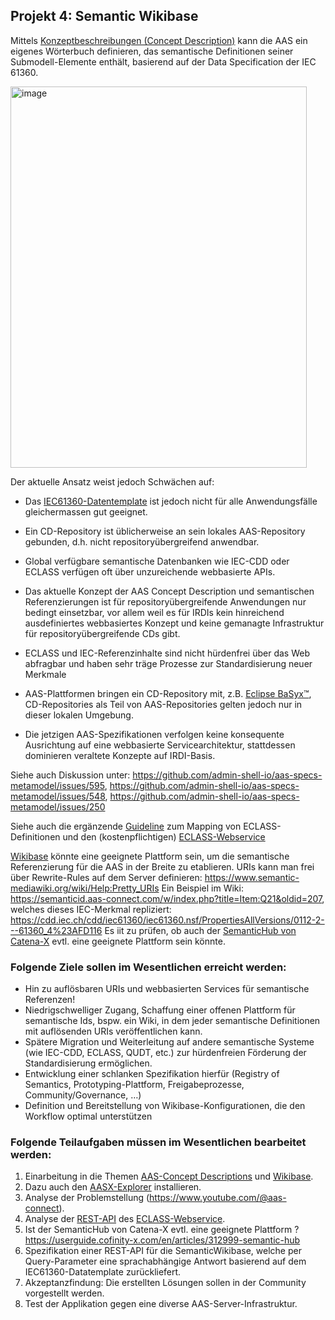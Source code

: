 ## Projekt 4: **Semantic Wikibase**

Mittels [Konzeptbeschreibungen (Concept Description)](https://industrialdigitaltwin.io/aas-specifications/IDTA-01001/v3.2/spec-metamodel/concept-description.html) kann die AAS ein eigenes Wörterbuch definieren, das semantische Definitionen seiner Submodell-Elemente enthält, basierend auf der Data Specification der IEC 61360.   

<img width="474" height="610" alt="image" src="https://github.com/user-attachments/assets/5a2d741b-4bfa-4924-ac6c-170eb00cfddb" />

Der aktuelle Ansatz weist jedoch Schwächen auf:
- Das [IEC61360-Datentemplate](https://industrialdigitaltwin.io/aas-specifications/IDTA-01003-a/v3.1.1/index.html) ist jedoch nicht für alle Anwendungsfälle gleichermassen gut geeignet.
- Ein CD-Repository ist üblicherweise an sein lokales AAS-Repository gebunden, d.h. nicht repositoryübergreifend anwendbar.
- Global verfügbare semantische Datenbanken wie IEC-CDD oder ECLASS verfügen oft über unzureichende webbasierte APIs.

- Das aktuelle Konzept der AAS Concept Description und semantischen Referenzierungen ist für repositoryübergreifende Anwendungen nur bedingt einsetzbar, vor allem weil es für IRDIs kein hinreichend ausdefiniertes webbasiertes Konzept und keine gemanagte Infrastruktur für repositoryübergreifende CDs gibt. 
- ECLASS und IEC-Referenzinhalte sind nicht hürdenfrei über das Web abfragbar und haben sehr träge Prozesse zur Standardisierung neuer Merkmale
- AAS-Plattformen bringen ein CD-Repository mit, z.B. [Eclipse BaSyx™](https://github.com/eclipse-basyx/basyx-wiki/blob/master/docs/source/content/user_documentation/basyx_components/v2/cd_repository/index.md), CD-Repositories als Teil von AAS-Repositories gelten jedoch nur in dieser lokalen Umgebung. 
- Die jetzigen AAS-Spezifikationen verfolgen keine konsequente Ausrichtung auf eine webbasierte Servicearchitektur, stattdessen dominieren veraltete Konzepte auf IRDI-Basis.

Siehe auch Diskussion unter: https://github.com/admin-shell-io/aas-specs-metamodel/issues/595, https://github.com/admin-shell-io/aas-specs-metamodel/issues/548, https://github.com/admin-shell-io/aas-specs-metamodel/issues/250

Siehe auch die ergänzende [Guideline](https://industrialdigitaltwin.org/wp-content/uploads/2024/10/2024-10_IDTA_ECLASS_Semantic_Transport_ECLASS_in_AAS_1.0.pdf) zum Mapping von ECLASS-Definitionen und den (kostenpflichtigen) [ECLASS-Webservice](https://eclass.eu/support/technical-specification/data-model/-eclass-webservice)

[Wikibase](https://de.wikipedia.org/wiki/Wikibase) könnte eine geeignete Plattform sein, um die semantische Referenzierung für die AAS in der Breite zu etablieren. 
URIs kann man frei über Rewrite-Rules auf dem Server definieren: https://www.semantic-mediawiki.org/wiki/Help:Pretty_URIs
Ein Beispiel im Wiki: https://semanticid.aas-connect.com/w/index.php?title=Item:Q21&oldid=207, welches dieses IEC-Merkmal repliziert: https://cdd.iec.ch/cdd/iec61360/iec61360.nsf/PropertiesAllVersions/0112-2---61360_4%23AFD116 
Es iit zu prüfen, ob auch der [SemanticHub von Catena-X](https://userguide.cofinity-x.com/en/articles/312999-semantic-hub) evtl. eine geeignete Plattform sein könnte. 

### Folgende Ziele sollen im Wesentlichen erreicht werden:
- Hin zu auflösbaren URIs und webbasierten Services für semantische Referenzen!
- Niedrigschwelliger Zugang, Schaffung einer offenen Plattform für semantische Ids, bspw. ein Wiki, in dem jeder semantische Definitionen mit auflösenden URIs veröffentlichen kann. 
- Spätere Migration und Weiterleitung auf andere semantische Systeme (wie IEC-CDD, ECLASS, QUDT, etc.) zur hürdenfreien Förderung der Standardisierung ermöglichen.
- Entwicklung einer schlanken Spezifikation hierfür (Registry of Semantics, Prototyping-Plattform, Freigabeprozesse, Community/Governance, …)
- Definition und Bereitstellung von Wikibase-Konfigurationen, die den Workflow optimal unterstützen 

### Folgende Teilaufgaben müssen im Wesentlichen bearbeitet werden:
1. Einarbeitung in die Themen [AAS-Concept Descriptions](https://industrialdigitaltwin.io/aas-specifications/IDTA-01001/v3.2/spec-metamodel/concept-description.html) und [Wikibase](https://de.wikipedia.org/wiki/Wikibase).
2. Dazu auch den [AASX-Explorer](https://github.com/eclipse-aaspe/package-explorer/releases) installieren.
3. Analyse der Problemstellung (https://www.youtube.com/@aas-connect).
4. Analyse der [REST-API](https://app.swaggerhub.com/apis/ECLASS_Standard/ECLASS_Download_JSON/2.0.3#/) des [ECLASS-Webservice](https://eclass.eu/eclass-standard/webservice).
5. Ist der SemanticHub von Catena-X evtl. eine geeignete Plattform ? https://userguide.cofinity-x.com/en/articles/312999-semantic-hub
6. Spezifikation einer REST-API für die SemanticWikibase, welche per Query-Parameter eine sprachabhängige Antwort basierend auf dem IEC61360-Datatemplate zurückliefert.
7. Akzeptanzfindung: Die erstellten Lösungen sollen in der Community vorgestellt werden.
8. Test der Applikation gegen eine diverse AAS-Server-Infrastruktur.
